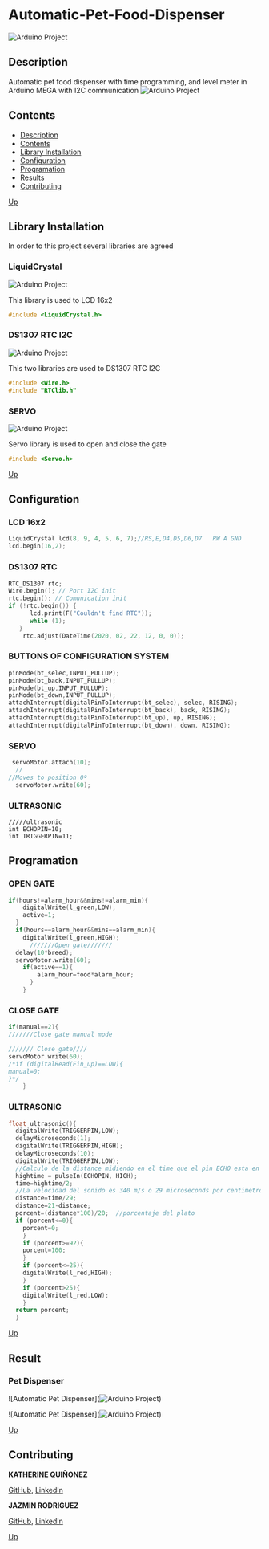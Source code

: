 <a name="top"></a>
# Automatic-Pet-Food-Dispenser

![Arduino Project](https://github.com/FreakJazz/Automatic-Pet-Food-Dispenser/blob/master/images/logo_arduino.png)

<a name="item1"></a>
## Description

Automatic pet food dispenser with time programming, and level meter in Arduino MEGA with I2C communication
![Arduino Project](https://github.com/FreakJazz/Automatic-Pet-Food-Dispenser/blob/master/images/ARDUINO_MEGA.jpg)

<a name="item2"></a>
## Contents
- [Description](#item1)
- [Contents](#item2)
- [Library Installation](#item3)
- [Configuration](#item4)
- [Programation](#item5)
- [Results](#item6)
- [Contributing](#item6)

[Up](#top)

<a name="item3"></a>
## Library Installation

In order to this project several libraries are agreed 

### LiquidCrystal
![Arduino Project](https://github.com/FreakJazz/Automatic-Pet-Food-Dispenser/blob/master/images/LCD.jpg)

This library is used to LCD 16x2

```C++
#include <LiquidCrystal.h>
```

### DS1307 RTC I2C

![Arduino Project](https://github.com/FreakJazz/Automatic-Pet-Food-Dispenser/blob/master/images/DS1307.jpg)

This two libraries are used to DS1307 RTC I2C

```C++
#include <Wire.h> 
#include "RTClib.h"
```
### SERVO

![Arduino Project](https://github.com/FreakJazz/Automatic-Pet-Food-Dispenser/blob/master/images/servo.jpg)

Servo library is used to open and close the gate

```C++
#include <Servo.h>
```

[Up](#top)

<a name="item4"></a>
## Configuration

### LCD 16x2
```C++
LiquidCrystal lcd(8, 9, 4, 5, 6, 7);//RS,E,D4,D5,D6,D7   RW A GND
lcd.begin(16,2);
```

### DS1307 RTC
```C++
RTC_DS1307 rtc;
Wire.begin(); // Port I2C init
rtc.begin(); // Comunication init
if (!rtc.begin()) {
      lcd.print(F("Couldn't find RTC"));
      while (1);
   }
    rtc.adjust(DateTime(2020, 02, 22, 12, 0, 0));
```

### BUTTONS OF CONFIGURATION SYSTEM

```C++
pinMode(bt_selec,INPUT_PULLUP); 
pinMode(bt_back,INPUT_PULLUP);
pinMode(bt_up,INPUT_PULLUP);
pinMode(bt_down,INPUT_PULLUP);
attachInterrupt(digitalPinToInterrupt(bt_selec), selec, RISING);
attachInterrupt(digitalPinToInterrupt(bt_back), back, RISING);
attachInterrupt(digitalPinToInterrupt(bt_up), up, RISING);
attachInterrupt(digitalPinToInterrupt(bt_down), down, RISING);
```

### SERVO 

```C++
 servoMotor.attach(10);
  // 
//Moves to position 0º
  servoMotor.write(60);
```

### ULTRASONIC
```C+++
/////ultrasonic
int ECHOPIN=10;
int TRIGGERPIN=11;
```

<a name="item5"></a>
## Programation

### OPEN GATE 

```C++
if(hours!=alarm_hour&&mins!=alarm_min){
    digitalWrite(l_green,LOW);
    active=1;
  }
  if(hours==alarm_hour&&mins==alarm_min){
    digitalWrite(l_green,HIGH);
      ///////Open gate///////
  delay(10*breed);
  servoMotor.write(60);  
    if(active==1){
        alarm_hour=food*alarm_hour;
      } 
    }
```
### CLOSE GATE 
```C++
if(manual==2){
///////Close gate manual mode 

/////// Close gate////
servoMotor.write(60);
/*if (digitalRead(Fin_up)==LOW){
manual=0;
}*/
    }
```
### ULTRASONIC
```C++
float ultrasonic(){
  digitalWrite(TRIGGERPIN,LOW);
  delayMicroseconds(1);
  digitalWrite(TRIGGERPIN,HIGH);
  delayMicroseconds(10);
  digitalWrite(TRIGGERPIN,LOW);
  //Calculo de la distance midiendo en el time que el pin ECHO esta en alto
  hightime = pulseIn(ECHOPIN, HIGH);
  time=hightime/2;
  //La velocidad del sonido es 340 m/s o 29 microseconds por centimetro
  distance=time/29;
  distance=21-distance;
  porcent=(distance*100)/20;  //porcentaje del plato
  if (porcent<=0){
    porcent=0;
    }
    if (porcent>=92){
    porcent=100;
    }
    if (porcent<=25){
    digitalWrite(l_red,HIGH);
    }
    if (porcent>25){
    digitalWrite(l_red,LOW);
    }
  return porcent;
  }
```

[Up](#top)

<a name="item6"></a>
## Result

### Pet Dispenser

![Automatic Pet Dispenser](![Arduino Project](https://github.com/FreakJazz/Automatic-Pet-Food-Dispenser/blob/master/images/pet1.jpg))

![Automatic Pet Dispenser](![Arduino Project](https://github.com/FreakJazz/Automatic-Pet-Food-Dispenser/blob/master/images/pet2.jpg))

[Up](#top)

<a name="item7"></a>
## Contributing

**KATHERINE QUIÑONEZ** 

[GitHub](https://github.com/), [LinkedIn](https://www.linkedin.com/)

**JAZMIN RODRIGUEZ** 

[GitHub](https://github.com/FreakJazz), [LinkedIn](https://www.linkedin.com/in/jazm%C3%ADn-rodr%C3%ADguez-80b580133/)

[Up](#top)